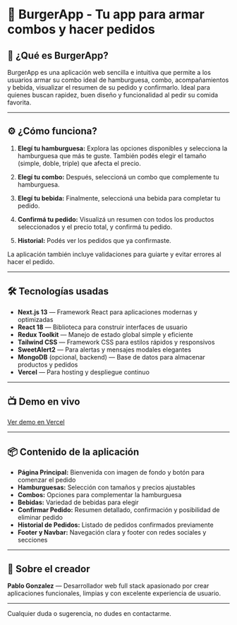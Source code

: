 # 🍔 BurgerApp - Tu app para armar combos y hacer pedidos


## 🚀 ¿Qué es BurgerApp?

BurgerApp es una aplicación web sencilla e intuitiva que permite a los usuarios armar su combo ideal de hamburguesa, combo, acompañamientos y bebida, visualizar el resumen de su pedido y confirmarlo. Ideal para quienes buscan rapidez, buen diseño y funcionalidad al pedir su comida favorita.

---

## ⚙️ ¿Cómo funciona?

1. **Elegí tu hamburguesa:** Explora las opciones disponibles y selecciona la hamburguesa que más te guste. También podés elegir el tamaño (simple, doble, triple) que afecta el precio.

2. **Elegí tu combo:** Después, seleccioná un combo que complemente tu hamburguesa.

3. **Elegí tu bebida:** Finalmente, seleccioná una bebida para completar tu pedido.

4. **Confirmá tu pedido:** Visualizá un resumen con todos los productos seleccionados y el precio total, y confirmá tu pedido.

5. **Historial:** Podés ver los pedidos que ya confirmaste.

La aplicación también incluye validaciones para guiarte y evitar errores al hacer el pedido.

---

## 🛠 Tecnologías usadas

- **Next.js 13** — Framework React para aplicaciones modernas y optimizadas  
- **React 18** — Biblioteca para construir interfaces de usuario  
- **Redux Toolkit** — Manejo de estado global simple y eficiente  
- **Tailwind CSS** — Framework CSS para estilos rápidos y responsivos  
- **SweetAlert2** — Para alertas y mensajes modales elegantes  
- **MongoDB** (opcional, backend) — Base de datos para almacenar productos y pedidos  
- **Vercel** — Para hosting y despliegue continuo  

---

## 📺 Demo en vivo

[Ver demo en Vercel](https://combo-hamburguesas.vercel.app/)


---

## 📦 Contenido de la aplicación

- **Página Principal:** Bienvenida con imagen de fondo y botón para comenzar el pedido  
- **Hamburguesas:** Selección con tamaños y precios ajustables  
- **Combos:** Opciones para complementar la hamburguesa  
- **Bebidas:** Variedad de bebidas para elegir  
- **Confirmar Pedido:** Resumen detallado, confirmación y posibilidad de eliminar pedido  
- **Historial de Pedidos:** Listado de pedidos confirmados previamente  
- **Footer y Navbar:** Navegación clara y footer con redes sociales y secciones  

---

## 👤 Sobre el creador

**Pablo Gonzalez** — Desarrollador web full stack apasionado por crear aplicaciones funcionales, limpias y con excelente experiencia de usuario.

---

Cualquier duda o sugerencia, no dudes en contactarme.  

